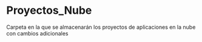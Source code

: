 # Proyectos_Nube
Carpeta en la que se almacenarán los proyectos de aplicaciones en la nube con cambios adicionales
